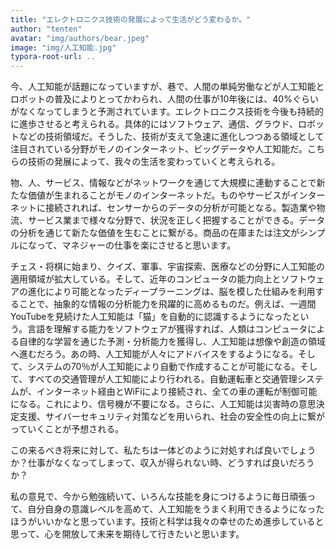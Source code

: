 ```yaml
---
title: "エレクトロニクス技術の発展によって生活がどう変わるか。"
author: "tenten"
avatar: "img/authors/bear.jpeg"
image: "img/人工知能.jpg"
typora-root-url: ..
---
```


今、人工知能が話題になっていますが、巷で、人間の単純労働などが人工知能とロボットの普及によりとってかわられ、人間の仕事が10年後には、40%ぐらいがなくなってしまうと予測されています。エレクトロニクス技術を今後も持続的に進歩させると考えられる。具体的にはソフトウェア、通信、グラウド、ロボットなどの技術領域だ。そうした、技術が支えて急速に進化しつつある領域として注目されている分野がモノのインターネット、ビッグデータや人工知能だ。こちらの技術の発展によって、我々の生活を変わっていくと考えられる。


物、人、サービス、情報などがネットワークを通じて大規模に連動することで新たな価値が生まれることがモノのインターネットだ。ものやサービスがインターネットに接続されれば、センサーからのデータの分析が可能となる。製造業や物流、サービス業まで様々な分野で、状況を正しく把握することができる。データの分析を通じて新たな価値を生むことに繋がる。商品の在庫または注文がシンプルになって、マネジャーの仕事を楽にさせると思います。


チェス・将棋に始まり、クイズ、軍事、宇宙探索、医療などの分野に人工知能の適用領域が拡大している。そして、近年のコンピュータの能力向上とソフトウェアの進化により可能となったディープラーニングは、脳を模した仕組みを利用することで、抽象的な情報の分析能力を飛躍的に高めるものだ。例えば、一週間YouTubeを見続けた人工知能は「猫」を自動的に認識するようになったという。言語を理解する能力をソフトウェアが獲得すれば、人類はコンピュータによる自律的な学習を通じた予測・分析能力を獲得し、人工知能は想像や創造の領域へ進むだろう。あの時、人工知能が人々にアドバイスをするようになる。そして、システムの70％が人工知能により自動で作成することが可能になる。そして、すべての交通管理が人工知能により行われる。自動運転車と交通管理システムが、インターネット経由とWiFiにより接続され、全ての車の運転が制御可能になる。これにより、信号機が不要になる。さらに、人工知能は災害時の意思決定支援、サイバーセキュリティ対策などを用いられ、社会の安全性の向上に繋がっていくことが予想される。


この来るべき将来に対して、私たちは一体どのように対処すれば良いでしょうか？仕事がなくなってしまって、収入が得られない時、どうすれば良いだろうか？


私の意見で、今から勉強続いて、いろんな技能を身につけるように毎日頑張って、自分自身の意識レベルを高めて、人工知能をうまく利用できるようになったほうがいいかなと思っています。技術と科学は我々の幸せのため進歩していると思って、心を開放して未来を期待して行きたいと思います。